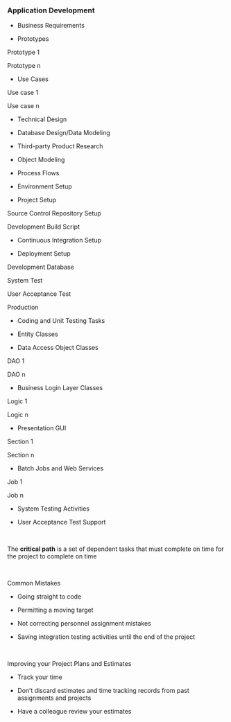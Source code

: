 ### Application Development

-   Business Requirements

- Prototypes

Prototype 1

Prototype n

- Use Cases

Use case 1

Use case n

-   Technical Design

- Database Design/Data Modeling

- Third-party Product Research

- Object Modeling

- Process Flows

-   Environment Setup

- Project Setup

Source Control Repository Setup

Development Build Script

- Continuous Integration Setup

- Deployment Setup

Development Database

System Test

User Acceptance Test

Production

-   Coding and Unit Testing Tasks

- Entity Classes

- Data Access Object Classes

DAO 1

DAO n

- Business Login Layer Classes

Logic 1

Logic n

- Presentation GUI

Section 1

Section n

- Batch Jobs and Web Services

Job 1

Job n

-   System Testing Activities

-   User Acceptance Test Support

 

The **critical path** is a set of dependent tasks that must complete on time for
the project to complete on time

 

Common Mistakes

-   Going straight to code

-   Permitting a moving target

-   Not correcting personnel assignment mistakes

-   Saving integration testing activities until the end of the project

 

Improving your Project Plans and Estimates

-   Track your time

-   Don’t discard estimates and time tracking records from past assignments and
    projects

-   Have a colleague review your estimates
